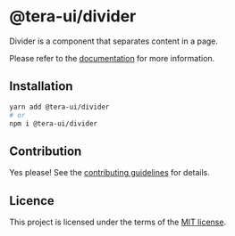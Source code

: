 # @tera-ui/divider

Divider is a component that separates content in a page.

Please refer to the [documentation](https://nextui.org/docs/components/divider) for more information.

## Installation

```sh
yarn add @tera-ui/divider
# or
npm i @tera-ui/divider
```

## Contribution

Yes please! See the
[contributing guidelines](https://github.com/nextui-org/nextui/blob/master/CONTRIBUTING.md)
for details.

## Licence

This project is licensed under the terms of the
[MIT license](https://github.com/nextui-org/nextui/blob/master/LICENSE).
